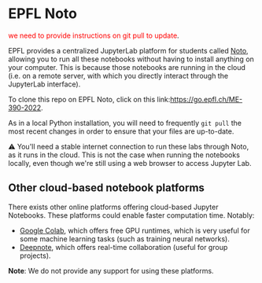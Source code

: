 # EPFL Noto

<font color="red">we need to provide instructions on git pull to update</font>.
    
    
EPFL provides a centralized JupyterLab platform for students called [Noto](https://www.epfl.ch/education/educational-initiatives/cede/digitaltools/noto/), allowing you to run all these notebooks without having to install anything on your computer. This is because those notebooks are running in the cloud (i.e. on a remote server, with which you directly interact through the JupyterLab interface).

To clone this repo on EPFL Noto, click on this link:https://go.epfl.ch/ME-390-2022.

As in a local Python installation, you will need to frequently `git pull` the most recent changes in order to ensure that your files are up-to-date.

:warning: You'll need a stable internet connection to run these labs through Noto, as it runs in the cloud. This is not the case when running the notebooks locally, even though we're still using a web browser to access Jupyter Lab.

## Other cloud-based notebook platforms
There exists other online platforms offering cloud-based Jupyter Notebooks. These platforms could enable faster computation time. Notably:

- [Google Colab](https://colab.research.google.com/), which offers free GPU runtimes, which is very useful for some machine learning tasks (such as training neural networks).
- [Deepnote](https://deepnote.com/), which offers real-time collaboration (useful for group projects).

**Note**: We do not provide any support for using these platforms. 
